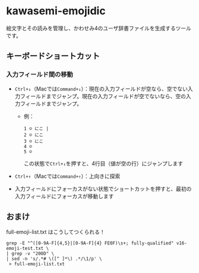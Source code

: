 # kawasemi-emojidic

絵文字とその読みを管理し、かわせみ4のユーザ辞書ファイルを生成するツールです。

## キーボードショートカット

### 入力フィールド間の移動

- `Ctrl+↓`（Macでは`Command+↓`）：現在の入力フィールドが空なら、空でない入力フィールドまでジャンプ。現在の入力フィールドが空でないなら、空の入力フィールドまでジャンプ。
  - 例：
    ```
    1 ☺️ にこ |
    2 ☺️ にこ
    3 ☺️ にこ
    4 ☺️
    5 ☺️
    ```
    この状態で`Ctrl+↓`を押すと、4行目（値が空の行）にジャンプします

- `Ctrl+↑`（Macでは`Command+↑`）：上向きに探索
- 入力フィールドにフォーカスがない状態でショートカットを押すと、最初の入力フィールドにフォーカスが移動します

## おまけ

full-emoji-list.txt はこうしてつくられる！

```shellsession
grep -E "^([0-9A-F]{4,5}|[0-9A-F]{4} FE0F)\s+; fully-qualified" v16-emoji-test.txt \
| grep -v "200D" \
| sed -n 's/.*# \([^ ]*\) .*/\1/p' \
 > full-emoji-list.txt
```
